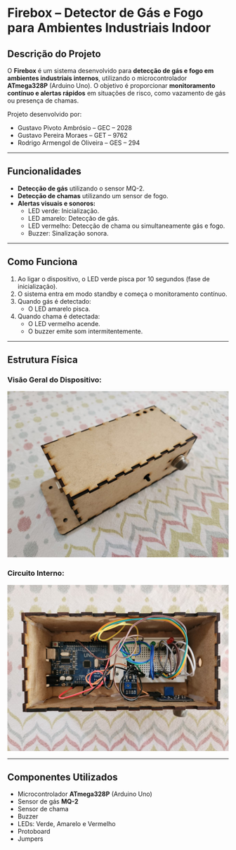 # Firebox – Detector de Gás e Fogo para Ambientes Industriais Indoor

## Descrição do Projeto
O **Firebox** é um sistema desenvolvido para **detecção de gás e fogo em ambientes industriais internos**, utilizando o microcontrolador **ATmega328P** (Arduino Uno). O objetivo é proporcionar **monitoramento contínuo e alertas rápidos** em situações de risco, como vazamento de gás ou presença de chamas.

Projeto desenvolvido por:
- Gustavo Pivoto Ambrósio – GEC – 2028
- Gustavo Pereira Moraes – GET – 9762
- Rodrigo Armengol de Oliveira – GES – 294

---

## Funcionalidades
- **Detecção de gás** utilizando o sensor MQ-2.
- **Detecção de chamas** utilizando um sensor de fogo.
- **Alertas visuais e sonoros:**
  - LED verde: Inicialização.
  - LED amarelo: Detecção de gás.
  - LED vermelho: Detecção de chama ou simultaneamente gás e fogo.
  - Buzzer: Sinalização sonora.

---

## Como Funciona
1. Ao ligar o dispositivo, o LED verde pisca por 10 segundos (fase de inicialização).
2. O sistema entra em modo standby e começa o monitoramento contínuo.
3. Quando gás é detectado:
   - O LED amarelo pisca.
4. Quando chama é detectada:
   - O LED vermelho acende.
   - O buzzer emite som intermitentemente.

---

## Estrutura Física
### Visão Geral do Dispositivo:
![Visão Geral do Dispositivo](imagens/visao-geral-do-dispositivo.jpg)

### Circuito Interno:
![Circuito Interno](imagens/circuito-interno.jpg)

---

## Componentes Utilizados
- Microcontrolador **ATmega328P** (Arduino Uno)
- Sensor de gás **MQ-2**
- Sensor de chama
- Buzzer
- LEDs: Verde, Amarelo e Vermelho
- Protoboard
- Jumpers
